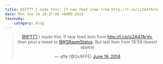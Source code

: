 ```yaml
---
title: @IFTTT I made this: If new feed item from http://t.co/iz2A47ArVo, then post a tweet to @KSRaumStatus. But last item from 18:59 doesnt appear
date: Mon Jun 16 18:37:00 +0000 2014
taxonomy:
    category: blog
---
```

<blockquote class="twitter-tweet" align="center" width="350"><p lang="en" dir="ltr"><a href="https://twitter.com/IFTTT">@IFTTT</a> I made this: If new feed item from <a href="http://t.co/iz2A47ArVo">http://t.co/iz2A47ArVo</a>, then post a tweet to <a href="https://twitter.com/KSRaumStatus">@KSRaumStatus</a>. But last item from 18:59 doesnt appear</p>&mdash; affe (@0xAFFE) <a href="https://twitter.com/0xAFFE/status/478607190157430784">June 16, 2014</a></blockquote>
